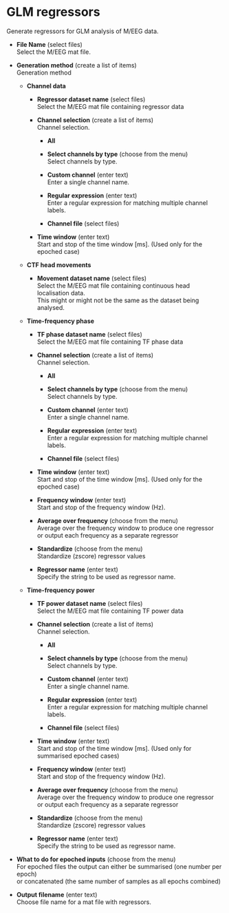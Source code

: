 # GLM regressors  
Generate regressors for GLM analysis of M/EEG data.   

* **File Name** (select files)  
Select the M/EEG mat file.   

* **Generation method** (create a list of items)  
Generation method   

    * **Channel data**   


        * **Regressor dataset name** (select files)  
        Select the M/EEG mat file containing regressor data   

        * **Channel selection** (create a list of items)  
        Channel selection.   

            * **All**   


            * **Select channels by type** (choose from the menu)  
            Select channels by type.   

            * **Custom channel** (enter text)  
            Enter a single channel name.   

            * **Regular expression** (enter text)  
            Enter a regular expression for matching multiple channel labels.   

            * **Channel file** (select files)  


        * **Time window** (enter text)  
        Start and stop of the time window [ms]. (Used only for the epoched case)   

    * **CTF head movements**   


        * **Movement dataset name** (select files)  
        Select the M/EEG mat file containing continuous head localisation data.   
        This might or might not be the same as the dataset being analysed.   

    * **Time-frequency phase**   


        * **TF phase dataset name** (select files)  
        Select the M/EEG mat file containing TF phase data   

        * **Channel selection** (create a list of items)  
        Channel selection.   

            * **All**   


            * **Select channels by type** (choose from the menu)  
            Select channels by type.   

            * **Custom channel** (enter text)  
            Enter a single channel name.   

            * **Regular expression** (enter text)  
            Enter a regular expression for matching multiple channel labels.   

            * **Channel file** (select files)  


        * **Time window** (enter text)  
        Start and stop of the time window [ms]. (Used only for the epoched case)   

        * **Frequency window** (enter text)  
        Start and stop of the frequency window (Hz).   

        * **Average over frequency** (choose from the menu)  
        Average over the frequency window to produce one regressor   
        or output each frequency as a separate regressor   

        * **Standardize** (choose from the menu)  
        Standardize (zscore) regressor values   

        * **Regressor name** (enter text)  
        Specify the string to be used as regressor name.   

    * **Time-frequency power**   


        * **TF power dataset name** (select files)  
        Select the M/EEG mat file containing TF power data   

        * **Channel selection** (create a list of items)  
        Channel selection.   

            * **All**   


            * **Select channels by type** (choose from the menu)  
            Select channels by type.   

            * **Custom channel** (enter text)  
            Enter a single channel name.   

            * **Regular expression** (enter text)  
            Enter a regular expression for matching multiple channel labels.   

            * **Channel file** (select files)  


        * **Time window** (enter text)  
        Start and stop of the time window [ms]. (Used only for summarised epoched cases)   

        * **Frequency window** (enter text)  
        Start and stop of the frequency window (Hz).   

        * **Average over frequency** (choose from the menu)  
        Average over the frequency window to produce one regressor   
        or output each frequency as a separate regressor   

        * **Standardize** (choose from the menu)  
        Standardize (zscore) regressor values   

        * **Regressor name** (enter text)  
        Specify the string to be used as regressor name.   

* **What to do for epoched inputs** (choose from the menu)  
For epoched files the output can either be summarised (one number per epoch)   
or concatenated (the same number of samples as all epochs combined)   

* **Output filename** (enter text)  
Choose file name for a mat file with regressors.   

